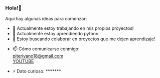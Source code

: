 ### Hola!👋

Aquí hay algunas ideas para comenzar:

- 🔭 Actualmente estoy trabajando en mis propios proyectos!
- 🌱 Actualmente estoy aprendiendo python 
- 👯 Estoy buscando colaborar en proyectos que me dejen aprendizaje!
<!-- - 🤔 Estoy buscando ayuda con ... -->
<!-- - 💬 Pregúntame sobre -->
- 📫 Cómo comunicarse conmigo:<br> <a href=mailto:piterivano18@gmail.com>piterivano18@gmail.com</a><br> <a href="https://www.youtube.com/channel/UCSJ0FKKF-tUeu_Oa-1Z07lA/videos" >YOUTUBE</a>
<!--- 😄 Pronombres: -->
- ⚡ Dato curioso: *******
